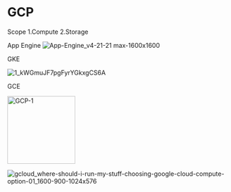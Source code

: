 # GCP
Scope
    1.Compute
    2.Storage
    
    
 App Engine 
        ![App-Engine_v4-21-21 max-1600x1600](https://user-images.githubusercontent.com/87603681/138675857-93f9a6dc-6d29-4b6e-9c3c-4c7daecb7f4f.jpeg)


GKE


![1_kWGmuJF7pgFyrYGkxgCS6A](https://user-images.githubusercontent.com/87603681/138676443-ddc1fae6-b078-45b5-ac80-b940e283004d.jpeg)


GCE

<img width="154" alt="GCP-1" src="https://user-images.githubusercontent.com/87603681/138677077-dffd7a22-2ac0-43df-9139-85768afe2b51.png">




![gcloud_where-should-i-run-my-stuff-choosing-google-cloud-compute-option-01_1600-900-1024x576](https://user-images.githubusercontent.com/87603681/138677261-a9222c13-bc30-43de-99b9-43a9130b6584.jpg)


